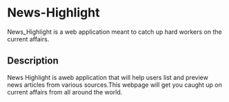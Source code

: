 # News-Highlight
News_Highlight is a web application meant to catch up hard workers on the current affairs.

## Description
News Highlight is aweb application that will help users list and preview news articles from various sources.This webpage will get you caught up on current affairs from all around the world.